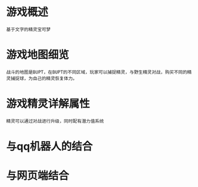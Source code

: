 # 游戏概述

    基于文字的精灵宝可梦

    

    

# 游戏地图细览

    战斗的地图是BUPT，在BUPT的不同区域，玩家可以捕捉精灵，与野生精灵对战，购买不同的精灵捕捉球，为自己的精灵恢复体力。

# 游戏精灵详解属性

    精灵可以通过对战进行升级，同时配有潜力值系统

# 与qq机器人的结合

# 与网页端结合

